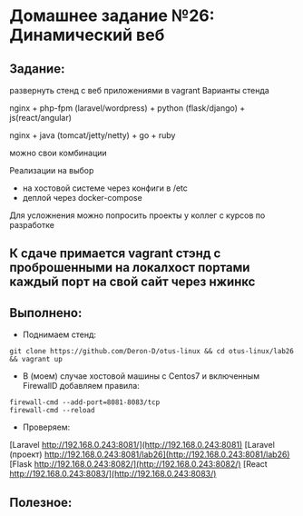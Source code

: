 # **Домашнее задание №26: Динамический веб**

## **Задание:**
развернуть стенд с веб приложениями в vagrant
Варианты стенда

nginx + php-fpm (laravel/wordpress) + python (flask/django) + js(react/angular)

nginx + java (tomcat/jetty/netty) + go + ruby

можно свои комбинации

Реализации на выбор
- на хостовой системе через конфиги в /etc
- деплой через docker-compose

Для усложнения можно попросить проекты у коллег с курсов по разработке

К сдаче примается
vagrant стэнд с проброшенными на локалхост портами
каждый порт на свой сайт
через нжинкс
---

## **Выполнено:**

- Поднимаем стенд:
```
git clone https://github.com/Deron-D/otus-linux && cd otus-linux/lab26 && vagrant up
```

- В (моем) случае хостовой машины с Centos7 и включенным FirewallD добавляем правила:
```
firewall-cmd --add-port=8081-8083/tcp
firewall-cmd --reload
```

- Проверяем:

[Laravel http://192.168.0.243:8081/](http://192.168.0.243:8081)
[Laravel (проект) http://192.168.0.243:8081/lab26](http://192.168.0.243:8081/lab26)
[Flask http://192.168.0.243:8082/](http://192.168.0.243:8082/)
[React http://192.168.0.243:8083/](http://192.168.0.243:8083/)


## **Полезное:**

